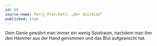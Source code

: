 ```yaml
---
id: 69
source-name: Terry Pratchett, „Der Zeitdieb“
published: true
---
```

Dem Genie gewährt man immer ein wenig Spielraum, nachdem man ihm den Hammer aus der Hand genommen und das Blut aufgewischt hat.
